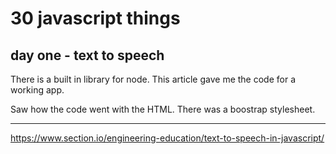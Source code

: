 # 30 javascript things


## day one - text to speech


There is a built in library for node. This article gave me the code for a working app.

Saw how the code went with the HTML. There was a boostrap stylesheet.



***



https://www.section.io/engineering-education/text-to-speech-in-javascript/